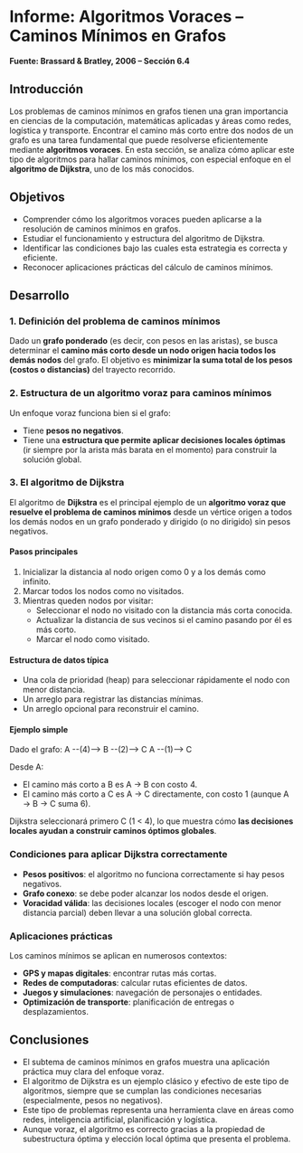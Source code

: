 
# Informe: Algoritmos Voraces – Caminos Mínimos en Grafos
**Fuente: Brassard & Bratley, 2006 – Sección 6.4**



## Introducción

Los problemas de caminos mínimos en grafos tienen una gran importancia en ciencias de la computación, matemáticas aplicadas y áreas como redes, logística y transporte. Encontrar el camino más corto entre dos nodos de un grafo es una tarea fundamental que puede resolverse eficientemente mediante **algoritmos voraces**. En esta sección, se analiza cómo aplicar este tipo de algoritmos para hallar caminos mínimos, con especial enfoque en el **algoritmo de Dijkstra**, uno de los más conocidos.



## Objetivos

- Comprender cómo los algoritmos voraces pueden aplicarse a la resolución de caminos mínimos en grafos.
- Estudiar el funcionamiento y estructura del algoritmo de Dijkstra.
- Identificar las condiciones bajo las cuales esta estrategia es correcta y eficiente.
- Reconocer aplicaciones prácticas del cálculo de caminos mínimos.


## Desarrollo

### 1. Definición del problema de caminos mínimos

Dado un **grafo ponderado** (es decir, con pesos en las aristas), se busca determinar el **camino más corto desde un nodo origen hacia todos los demás nodos** del grafo. El objetivo es **minimizar la suma total de los pesos (costos o distancias)** del trayecto recorrido.


### 2. Estructura de un algoritmo voraz para caminos mínimos

Un enfoque voraz funciona bien si el grafo:
- Tiene **pesos no negativos**.
- Tiene una **estructura que permite aplicar decisiones locales óptimas** (ir siempre por la arista más barata en el momento) para construir la solución global.



### 3. El algoritmo de Dijkstra

El algoritmo de **Dijkstra** es el principal ejemplo de un **algoritmo voraz que resuelve el problema de caminos mínimos** desde un vértice origen a todos los demás nodos en un grafo ponderado y dirigido (o no dirigido) sin pesos negativos.

#### Pasos principales

1. Inicializar la distancia al nodo origen como 0 y a los demás como infinito.
2. Marcar todos los nodos como no visitados.
3. Mientras queden nodos por visitar:
   - Seleccionar el nodo no visitado con la distancia más corta conocida.
   - Actualizar la distancia de sus vecinos si el camino pasando por él es más corto.
   - Marcar el nodo como visitado.

#### Estructura de datos típica

- Una cola de prioridad (heap) para seleccionar rápidamente el nodo con menor distancia.
- Un arreglo para registrar las distancias mínimas.
- Un arreglo opcional para reconstruir el camino.

#### Ejemplo simple

Dado el grafo:
A --(4)--> B --(2)--> C
A --(1)--> C


Desde A:
- El camino más corto a B es A → B con costo 4.
- El camino más corto a C es A → C directamente, con costo 1 (aunque A → B → C suma 6).

Dijkstra seleccionará primero C (1 < 4), lo que muestra cómo **las decisiones locales ayudan a construir caminos óptimos globales**.



### Condiciones para aplicar Dijkstra correctamente

- **Pesos positivos**: el algoritmo no funciona correctamente si hay pesos negativos.
- **Grafo conexo**: se debe poder alcanzar los nodos desde el origen.
- **Voracidad válida**: las decisiones locales (escoger el nodo con menor distancia parcial) deben llevar a una solución global correcta.



### Aplicaciones prácticas

Los caminos mínimos se aplican en numerosos contextos:

- **GPS y mapas digitales**: encontrar rutas más cortas.
- **Redes de computadoras**: calcular rutas eficientes de datos.
- **Juegos y simulaciones**: navegación de personajes o entidades.
- **Optimización de transporte**: planificación de entregas o desplazamientos.



## Conclusiones

- El subtema de caminos mínimos en grafos muestra una aplicación práctica muy clara del enfoque voraz.
- El algoritmo de Dijkstra es un ejemplo clásico y efectivo de este tipo de algoritmos, siempre que se cumplan las condiciones necesarias (especialmente, pesos no negativos).
- Este tipo de problemas representa una herramienta clave en áreas como redes, inteligencia artificial, planificación y logística.
- Aunque voraz, el algoritmo es correcto gracias a la propiedad de subestructura óptima y elección local óptima que presenta el problema.
